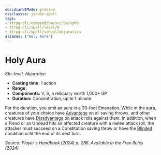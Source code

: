```yaml
---
obsidianUIMode: preview
cssclasses: json5e-spell
tags:
- ttrpg-cli/compendium/src/5e/xphb
- ttrpg-cli/spell/level/8
- ttrpg-cli/spell/school/abjuration
aliases: ["Holy Aura"]
---
```

# Holy Aura
*8th-level, Abjuration*  

- **Casting time:** 1 action
- **Range:** 
- **Components:** V, S, a reliquary worth 1,000+ GP
- **Duration:** Concentration, up to 1 minute

For the duration, you emit an aura in a 30-foot Emanation. While in the aura, creatures of your choice have [Advantage](advantage-xphb.md) on all saving throws, and other creatures have [Disadvantage](disadvantage-xphb.md) on attack rolls against them. In addition, when a Fiend or an Undead hits an affected creature with a melee attack roll, the attacker must succeed on a Constitution saving throw or have the [Blinded](conditions.md#Blinded) condition until the end of its next turn.

*Source: Player's Handbook (2024) p. 286. Available in the Free Rules (2024)*